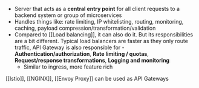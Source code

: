 - Server that acts as a **central entry point** for all client requests to a backend system or group of microservices
- Handles things like: rate limiting, IP whitelisting, routing, monitoring, caching, payload compression/transformation/validation
- Compared to [[Load balancing]], it can also do it. But its responsibilities are a bit different. Typical load balancers are faster as they only route traffic, API Gateway is also responsible for - **Authentication/authorization**, **Rate limiting / quotas**, **Request/response transformations**, **Logging and monitoring**
	- Similar to ingress, more feature rich

[[Istio]], [[NGINX]], [[Envoy Proxy]] can be used as API Gateways